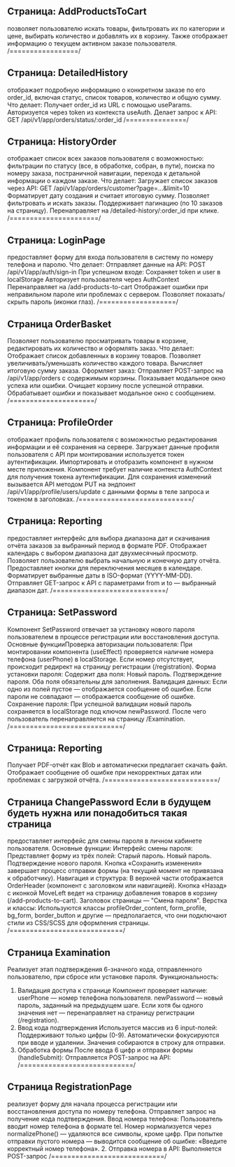 ## Страница: AddProductsToCart 
позволяет пользователю искать товары, фильтровать их по категории и цене, выбирать количество и добавлять их в корзину. Также отображает информацию о текущем активном заказе пользователя.
/=================/
## Страница: DetailedHistory
отображает подробную информацию о конкретном заказе по его order_id, включая статус, список товаров, количество и общую сумму.
Что делает:
Получает order_id из URL с помощью useParams.
Авторизуется через token из контекста useAuth.
Делает запрос к API:
GET /api/v1/app/orders/status/:order_id
/===============/
## Страница: HistoryOrder 
отображает список всех заказов пользователя с возможностью:
фильтрации по статусу (все, в обработке, собран, в пути),
поиска по номеру заказа,
постраничной навигации,
перехода к детальной информации о каждом заказе.
Что делает:
Загружает список заказов через API:
GET /api/v1/app/orders/customer?page=...&limit=10
Форматирует дату создания и считает итоговую сумму.
Позволяет фильтровать и искать заказы.
Поддерживает пагинацию (по 10 заказов на страницу).
Перенаправляет на /detailed-history/:order_id при клике.
/======================/
## Страница: LoginPage 
предоставляет форму для входа пользователя в систему по номеру телефона и паролю.
Что делает:
Отправляет данные на API:
POST /api/v1/app/auth/sign-in
При успешном входе:
Сохраняет token и user в localStorage
Авторизует пользователя через AuthContext
Перенаправляет на /add-products-to-cart
Отображает ошибки при неправильном пароле или проблемах с сервером.
Позволяет показать/скрыть пароль (иконки глаз).
/===================/
## Страница OrderBasket
Позволяет пользователю просматривать товары в корзине, редактировать их количество и оформлять заказ.
Что делает:
Отображает список добавленных в корзину товаров.
Позволяет увеличивать/уменьшать количество каждого товара.
Вычисляет итоговую сумму заказа.
Оформляет заказ:
Отправляет POST-запрос на /api/v1/app/orders с содержимым корзины.
Показывает модальное окно успеха или ошибки.
Очищает корзину после успешной отправки.
Обрабатывает ошибки и показывает модальное окно с сообщением.
/=====================/
## Страница: ProfileOrder
отображает профиль пользователя с возможностью редактирования информации и её сохранения на сервере.
Загружает данные профиля пользователя с API при монтировании используется токен аутентификации.
Импортировать и отобразить компонент в нужном месте приложения.
Компонент требует наличие контекста AuthContext для получения токена аутентификации.
Для сохранения изменений вызывается API методом PUT на эндпоинт /api/v1/app/profile/users/update с данными формы в теле запроса и токеном в заголовках.
/============================/
## Страница: Reporting 
предоставляет интерфейс для выбора диапазона дат и скачивания отчёта заказов за выбранный период в формате PDF.
Отображает календарь с выбором диапазона дат двухмесячный просмотр.
Позволяет пользователю выбрать начальную и конечную дату отчёта.
Предоставляет кнопки для переключения месяцев в календаре.
Форматирует выбранные даты в ISO-формат (YYYY-MM-DD).
Отправляет GET-запрос к API с параметрами from и to — выбранный диапазон дат.
/============================/
## Страница: SetPassword
Компонент SetPassword отвечает за установку нового пароля пользователем в процессе регистрации или восстановления доступа.
Основные функцииПроверка авторизации пользователя:
При монтировании компонента (useEffect) проверяется наличие номера телефона (userPhone) в localStorage.
Если номер отсутствует, происходит редирект на страницу регистрации (/registration).
Форма установки пароля:
Содержит два поля:
Новый пароль.
Подтверждение пароля.
Оба поля обязательны для заполнения.
Валидация данных:
Если одно из полей пустое — отображается сообщение об ошибке.
Если пароли не совпадают — отображается сообщение об ошибке.
Сохранение пароля:
При успешной валидации новый пароль сохраняется в localStorage под ключом newPassword.
После чего пользователь перенаправляется на страницу /Examination.
/============================/
## Страница: Reporting
Получает PDF-отчёт как Blob и автоматически предлагает скачать файл.
Отображает сообщение об ошибке при некорректных датах или проблемах с загрузкой отчёта.
/============================/
## Страница ChangePassword Если в будущем будеть нужна или понадобиться такая страница
предоставляет интерфейс для смены пароля в личном кабинете пользователя.
Основные функции:
Интерфейс смены пароля:
Представляет форму из трёх полей:
Старый пароль.
Новый пароль.
Подтверждение нового пароля.
Кнопка «Сохранить изменения» завершает процесс отправки формы (на текущий момент не привязана к обработчику).
Навигация и структура:
В верхней части отображается OrderHeader (компонент с заголовком или навигацией).
Кнопка «Назад» с иконкой MoveLeft ведет на страницу добавления товаров в корзину (/add-products-to-cart).
Заголовок страницы — "Смена пароля".
Верстка и классы:
Используются классы profileOrder_content, form_profile, bg_form, border_button и другие — предполагается, что они подключают стили из CSS/SCSS для оформления страницы.
/============================/
## Страница Examination 
Реализует этап подтверждения 6-значного кода, отправленного пользователю, при сбросе или установке пароля.
Функциональность:
1. Валидация доступа к странице
Компонент проверяет наличие:
userPhone — номер телефона пользователя.
newPassword — новый пароль, заданный на предыдущем шаге.
Если хотя бы одного значения нет — перенаправляет на страницу регистрации (/registration).
2. Ввод кода подтверждения
Используется массив из 6 input-полей:
Поддерживают только цифры (0-9).
Автоматически фокусируются при вводе и удалении.
Значения собираются в строку для отправки.
3. Обработка формы
После ввода 6 цифр и отправки формы (handleSubmit):
Отправляется POST-запрос на API:
/============================/
## Страница RegistrationPage
реализует форму для начала процесса регистрации или восстановления доступа по номеру телефона. 
Отправляет запрос на получение кода подтверждения.
Ввод номера телефона:
Пользователь вводит номер телефона в формате tel.
Номер нормализуется через normalizePhone() — удаляются все символы, кроме цифр.
При попытке отправки пустого номера — выводится сообщение об ошибке: «Введите корректный номер телефона».
2. Отправка номера в API:
Выполняется POST-запрос
/============================/
